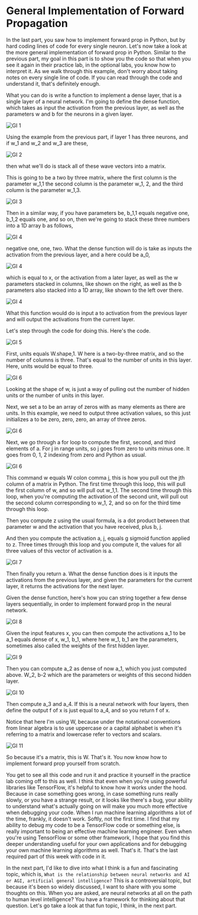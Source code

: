 # General Implementation of Forward Propagation

In the last part, you saw how to implement forward prop in Python, but by hard coding lines of code for every single neuron. Let's now take a look at the more general implementation of forward prop in Python. Similar to the previous part, my goal in this part is to show you the code so that when you see it again in their practice lab, in the optional labs, you know how to interpret it. As we walk through this example, don't worry about taking notes on every single line of code. If you can read through the code and understand it, that's definitely enough.

What you can do is write a function to implement a dense layer, that is a single layer of a neural network. I'm going to define the dense function, which takes as input the activation from the previous layer, as well as the parameters w and b for the neurons in a given layer.

![GI 1](./../../Assets/Algorithms/NNIP/GI%20(1).png)

Using the example from the previous part, if layer 1 has three neurons, and if w_1 and w_2 and w_3 are these,

![GI 2](./../../Assets/Algorithms/NNIP/GI%20(2).png)

then what we'll do is stack all of these wave vectors into a matrix.

This is going to be a two by three matrix, where the first column is the parameter w_1,1 the second column is the parameter w_1, 2, and the third column is the parameter w_1,3.

![GI 3](./../../Assets/Algorithms/NNIP/GI%20(3).png)

Then in a similar way, if you have parameters be, b_1,1 equals negative one, b_1,2 equals one, and so on, then we're going to stack these three numbers into a 1D array b as follows,

![GI 4](./../../Assets/Algorithms/NNIP/GI%20(4).png)

negative one, one, two. What the dense function will do is take as inputs the activation from the previous layer, and a here could be a_0,

![GI 4](./../../Assets/Algorithms/NNIP/GI%20(4).png)

which is equal to x, or the activation from a later layer, as well as the w parameters stacked in columns, like shown on the right, as well as the b parameters also stacked into a 1D array, like shown to the left over there.

![GI 4](./../../Assets/Algorithms/NNIP/GI%20(4).png)

What this function would do is input a to activation from the previous layer and will output the activations from the current layer.

Let's step through the code for doing this. Here's the code.

![GI 5](./../../Assets/Algorithms/NNIP/GI%20(5).png)

First, units equals W.shape,1. W here is a two-by-three matrix, and so the number of columns is three. That's equal to the number of units in this layer. Here, units would be equal to three.

![GI 6](./../../Assets/Algorithms/NNIP/GI%20(6).png)

Looking at the shape of w, is just a way of pulling out the number of hidden units or the number of units in this layer.

Next, we set a to be an array of zeros with as many elements as there are units. In this example, we need to output three activation values, so this just initializes a to be zero, zero, zero, an array of three zeros.

![GI 6](./../../Assets/Algorithms/NNIP/GI%20(6).png)

Next, we go through a for loop to compute the first, second, and third elements of a. For j in range units, so j goes from zero to units minus one. It goes from 0, 1, 2 indexing from zero and Python as usual.

![GI 6](./../../Assets/Algorithms/NNIP/GI%20(6).png)

This command w equals W colon comma j, this is how you pull out the jth column of a matrix in Python. The first time through this loop, this will pull the first column of w, and so will pull out w_1,1. The second time through this loop, when you're computing the activation of the second unit, will pull out the second column corresponding to w_1, 2, and so on for the third time through this loop.

Then you compute z using the usual formula, is a dot product between that parameter w and the activation that you have received, plus b, j.

And then you compute the activation a, j, equals g sigmoid function applied to z. Three times through this loop and you compute it, the values for all three values of this vector of activation is a.

![GI 7](./../../Assets/Algorithms/NNIP/GI%20(7).png)

Then finally you return a. What the dense function does is it inputs the activations from the previous layer, and given the parameters for the current layer, it returns the activations for the next layer.

Given the dense function, here's how you can string together a few dense layers sequentially, in order to implement forward prop in the neural network.

![GI 8](./../../Assets/Algorithms/NNIP/GI%20(8).png)

Given the input features x, you can then compute the activations a_1 to be a_1 equals dense of x, w_1, b_1, where here w_1, b_1 are the parameters, sometimes also called the weights of the first hidden layer.

![GI 9](./../../Assets/Algorithms/NNIP/GI%20(9).png)

Then you can compute a_2 as dense of now a_1, which you just computed above. W_2, b-2 which are the parameters or weights of this second hidden layer.

![GI 10](./../../Assets/Algorithms/NNIP/GI%20(10).png)

Then compute a_3 and a_4. If this is a neural network with four layers, then define the output f of x is just equal to a_4, and so you return f of x.

Notice that here I'm using W, because under the notational conventions from linear algebra is to use uppercase or a capital alphabet is when it's referring to a matrix and lowercase refer to vectors and scalars.

![GI 11](./../../Assets/Algorithms/NNIP/GI%20(11).png)

So because it's a matrix, this is W. That's it. You now know how to implement forward prop yourself from scratch.

You get to see all this code and run it and practice it yourself in the practice lab coming off to this as well. I think that even when you're using powerful libraries like TensorFlow, it's helpful to know how it works under the hood. Because in case something goes wrong, in case something runs really slowly, or you have a strange result, or it looks like there's a bug, your ability to understand what's actually going on will make you much more effective when debugging your code. When I run machine learning algorithms a lot of the time, frankly, it doesn't work. Softly, not the first time. I find that my ability to debug my code to be a TensorFlow code or something else, is really important to being an effective machine learning engineer. Even when you're using TensorFlow or some other framework, I hope that you find this deeper understanding useful for your own applications and for debugging your own machine learning algorithms as well. That's it. That's the last required part of this week with code in it.

In the next part, I'd like to dive into what I think is a fun and fascinating topic, which is, `What is the relationship between neural networks and AI or AGI, artificial general intelligence?` This is a controversial topic, but because it's been so widely discussed, I want to share with you some thoughts on this. When you are asked, are neural networks at all on the path to human level intelligence? You have a framework for thinking about that question. Let's go take a look at that fun topic, I think, in the next part.

​
